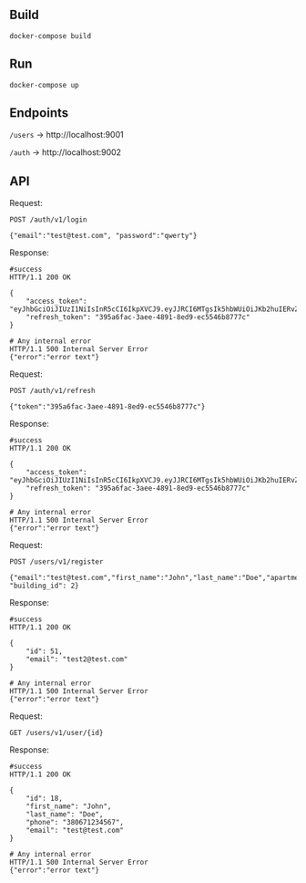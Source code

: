 ## Build
`docker-compose build`

## Run
`docker-compose up`

## Endpoints
`/users` -> http://localhost:9001

`/auth` -> http://localhost:9002

## API 

Request:
```
POST /auth/v1/login

{"email":"test@test.com", "password":"qwerty"}
```
Response:
```
#success
HTTP/1.1 200 OK

{
    "access_token": "eyJhbGciOiJIUzI1NiIsInR5cCI6IkpXVCJ9.eyJJRCI6MTgsIk5hbWUiOiJKb2huIERvZSIsIlJvbGUiOjQsImF1ZCI6ImR5bmFwcCIsImV4cCI6MTU3NzM2MzU2MiwiaWF0IjoxNTc3Mjc3MTYyLCJpc3MiOiJhdXRoLmR5bmFwcCJ9.asGix3XEgR0CwlRYZYyEYyqPcptPp04OjYZojlYBpyI",
    "refresh_token": "395a6fac-3aee-4891-8ed9-ec5546b8777c"
}

# Any internal error
HTTP/1.1 500 Internal Server Error
{"error":"error text"}
```

Request:
```
POST /auth/v1/refresh

{"token":"395a6fac-3aee-4891-8ed9-ec5546b8777c"}
```
Response:
```
#success
HTTP/1.1 200 OK

{
    "access_token": "eyJhbGciOiJIUzI1NiIsInR5cCI6IkpXVCJ9.eyJJRCI6MTgsIk5hbWUiOiJKb2huIERvZSIsIlJvbGUiOjQsImF1ZCI6ImR5bmFwcCIsImV4cCI6MTU3NzM2MzU2MiwiaWF0IjoxNTc3Mjc3MTYyLCJpc3MiOiJhdXRoLmR5bmFwcCJ9.asGix3XEgR0CwlRYZYyEYyqPcptPp04OjYZojlYBpyI",
    "refresh_token": "395a6fac-3aee-4891-8ed9-ec5546b8777c"
}

# Any internal error
HTTP/1.1 500 Internal Server Error
{"error":"error text"}
```


Request:
```
POST /users/v1/register

{"email":"test@test.com","first_name":"John","last_name":"Doe","apartment":1,"phone":"380671234567","password":"qwerty", "building_id": 2}
```
Response:
```
#success
HTTP/1.1 200 OK

{
    "id": 51,
    "email": "test2@test.com"
}

# Any internal error
HTTP/1.1 500 Internal Server Error
{"error":"error text"}
```

Request:
```
GET /users/v1/user/{id}

```
Response:
```
#success
HTTP/1.1 200 OK

{
    "id": 18,
    "first_name": "John",
    "last_name": "Doe",
    "phone": "380671234567",
    "email": "test@test.com"
}

# Any internal error
HTTP/1.1 500 Internal Server Error
{"error":"error text"}
```